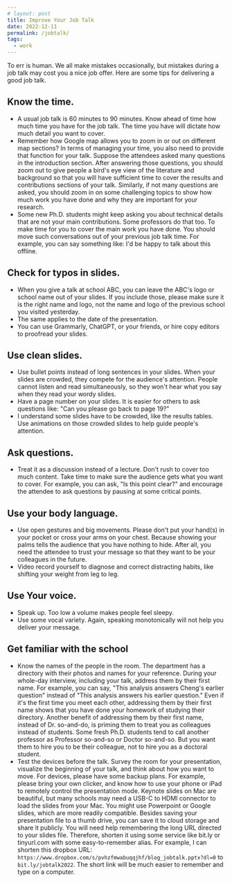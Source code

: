 ```yaml
---
# layout: post
title: Improve Your Job Talk 
date: 2022-12-11
permalink: /jobtalk/
tags:
  - work
---
```


To err is human. We all make mistakes occasionally, but mistakes during a job talk may cost you a nice job offer. Here are some tips for delivering a good job talk. 

## Know the time.

  - A usual job talk is 60 minutes to 90 minutes. Know ahead of time how much time you have for the job talk. The time you have will dictate how much detail you want to cover. 
  - Remember how Google map allows you to zoom in or out on different map sections? In terms of managing your time, you also need to provide that function for your talk. Suppose the attendees asked many questions in the introduction section. After answering those questions, you should zoom out to give people a bird's eye view of the literature and background so that you will have sufficient time to cover the results and contributions sections of your talk. Similarly, if not many questions are asked, you should zoom in on some challenging topics to show how much work you have done and why they are important for your research. 
  - Some new Ph.D. students might keep asking you about technical details that are not your main contributions. Some professors do that too. To make time for you to cover the main work you have done. You should move such conversations out of your previous job talk time. For example, you can say something like: I'd be happy to talk about this offline. 

## Check for typos in slides.

  - When you give a talk at school ABC, you can leave the ABC's logo or school name out of your slides. If you include those, please make sure it is the right name and logo, not the name and logo of the previous school you visited yesterday. 
  - The same applies to the date of the presentation. 
  - You can use Grammarly, ChatGPT, or your friends, or hire copy editors to proofread your slides. 

##  Use clean slides.

  - Use bullet points instead of long sentences in your slides. When your slides are crowded, they compete for the audience's attention. People cannot listen and read simultaneously, so they won't hear what you say when they read your wordy slides. 
  - Have a page number on your slides. It is easier for others to ask questions like: "Can you please go back to page 19?"
  - I understand some slides have to be crowded, like the results tables. Use animations on those crowded slides to help guide people's attention.

## Ask questions.

  - Treat it as a discussion instead of a lecture. Don't rush to cover too much content. Take time to make sure the audience gets what you want to cover. For example, you can ask, "Is this point clear?" and encourage the attendee to ask questions by pausing at some critical points. 

## Use your body language. 

  - Use open gestures and big movements. Please don't put your hand(s) in your pocket or cross your arms on your chest. Because showing your palms tells the audience that you have nothing to hide. After all, you need the attendee to trust your message so that they want to be your colleagues in the future. 
  - Video record yourself to diagnose and correct distracting habits, like shifting your weight from leg to leg. 

## Use Your voice.
  - Speak up. Too low a volume makes people feel sleepy.
  - Use some vocal variety. Again, speaking monotonically will not help you deliver your message. 

## Get familiar with the school

  - Know the names of the people in the room. The department has a directory with their photos and names for your reference. During your whole-day interview, including your talk, address them by their first name. For example, you can say, "This analysis answers Cheng's earlier question" instead of "This analysis answers his earlier question." Even if it's the first time you meet each other, addressing them by their first name shows that you have done your homework of studying their directory. Another benefit of addressing them by their first name, instead of Dr. so-and-do, is priming them to treat you as colleagues instead of students. Some fresh Ph.D. students tend to call another professor as Professor so-and-so or Doctor so-and-so. But you want them to hire you to be their colleague, not to hire you as a doctoral student. 
  - Test the devices before the talk. Survey the room for your presentation, visualize the beginning of your talk, and think about how you want to move. For devices, please have some backup plans. For example, please bring your own clicker, and know how to use your phone or iPad to remotely control the presentation mode. Keynote slides on Mac are beautiful, but many schools may need a USB-C to HDMI connector to load the slides from your Mac. You might use Powerpoint or Google slides, which are more readily compatible. Besides saving your presentation file to a thumb drive, you can save it to cloud storage and share it publicly. You will need help remembering the long URL directed to your slides file. Therefore, shorten it using some service like bit.ly or tinyurl.com with some easy-to-remember alias. For example, I can shorten this dropbox URL: ``https://www.dropbox.com/s/pvhzfmwabuqqjhf/blog_jobtalk.pptx?dl=0`` to ``bit.ly/jobtalk2022``. The short link will be much easier to remember and type on a computer. 
